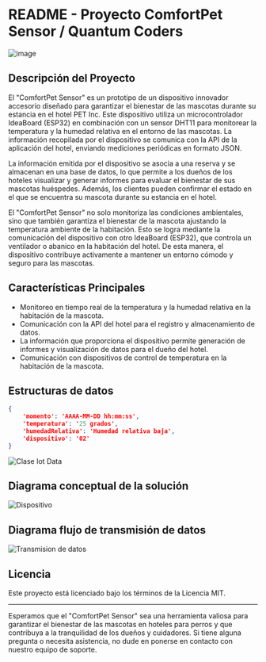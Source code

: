 # README - Proyecto ComfortPet Sensor / Quantum Coders 

![image](https://github.com/Dexfex19/ExpoCenfo/assets/65746618/40810536-2e2f-40bd-9e56-55e31dca45ac)


## Descripción del Proyecto

El "ComfortPet Sensor" es un prototipo de un dispositivo innovador accesorio diseñado para garantizar el bienestar de las mascotas durante su estancia en el hotel PET Inc. Este dispositivo utiliza un microcontrolador IdeaBoard (ESP32) en combinación con un sensor DHT11 para monitorear la temperatura y la humedad relativa en el entorno de las mascotas. La información recopilada por el dispositivo se comunica con la API de la aplicación del hotel, enviando mediciones periódicas en formato JSON.

La información emitida por el dispositivo se asocia a una reserva y se almacenan en una base de datos, lo que permite a los dueños de los hoteles visualizar y generar informes para evaluar el bienestar de sus mascotas huéspedes. Además, los clientes pueden confirmar el estado en el que se encuentra su mascota durante su estancia en el hotel.

El "ComfortPet Sensor" no solo monitoriza las condiciones ambientales, sino que también garantiza el bienestar de la mascota ajustando la temperatura ambiente de la habitación. Esto se logra mediante la comunicación del dispositivo con otro IdeaBoard (ESP32), que controla un ventilador o abanico en la habitación del hotel. De esta manera, el dispositivo contribuye activamente a mantener un entorno cómodo y seguro para las mascotas.

## Características Principales

- Monitoreo en tiempo real de la temperatura y la humedad relativa en la habitación de la mascota.
- Comunicación con la API del hotel para el registro y almacenamiento de datos.
- La información que proporciona el  dispositivo permite generación de informes y visualización de datos para el dueño del hotel.
- Comunicación con dispositivos de control de temperatura en la habitación de la mascota.

## Estructuras de datos

```json
{
    'momento': 'AAAA-MM-DD hh:mm:ss',
    'temperatura': '25 grados',
    'humedadRelativa': 'Humedad relativa baja',
    'dispositivo': '02'
}
```

![Clase Iot Data](https://github.com/Dexfex19/ExpoCenfo/assets/65746618/07aa05b0-21f3-4bd6-8c04-77de32c0bc18)


## Diagrama conceptual de la solución

![Dispositivo](https://github.com/Dexfex19/ExpoCenfo/assets/65746618/9e0d2ee6-4a36-454c-beb9-bd608ee858ba)

## Diagrama flujo de transmisión de datos

![Transmision de datos](https://github.com/Dexfex19/ExpoCenfo/assets/65746618/997ffa9e-3e2a-460b-9dad-af1fa2f53f80)


## Licencia

Este proyecto está licenciado bajo los términos de la Licencia MIT. 

---

Esperamos que el "ComfortPet Sensor" sea una herramienta valiosa para garantizar el bienestar de las mascotas en hoteles para perros y que contribuya a la tranquilidad de los dueños y cuidadores. Si tiene alguna pregunta o necesita asistencia, no dude en ponerse en contacto con nuestro equipo de soporte.

